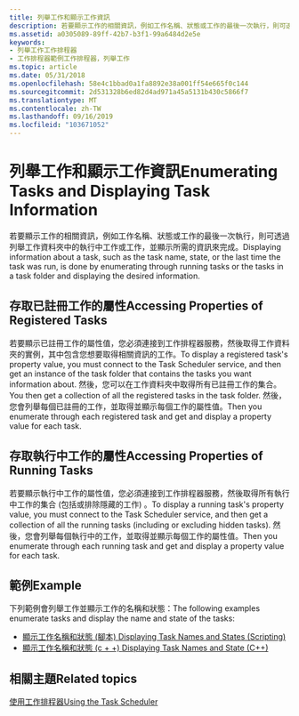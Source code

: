 ```yaml
---
title: 列舉工作和顯示工作資訊
description: 若要顯示工作的相關資訊，例如工作名稱、狀態或工作的最後一次執行，則可透過列舉工作資料夾中的執行中工作或工作，並顯示所需的資訊來完成。
ms.assetid: a0305089-89ff-42b7-b3f1-99a6484d2e5e
keywords:
- 列舉工作工作排程器
- 工作排程器範例工作排程器，列舉工作
ms.topic: article
ms.date: 05/31/2018
ms.openlocfilehash: 58e4c1bbad0a1fa8892e38a001ff54e665f0c144
ms.sourcegitcommit: 2d531328b6ed82d4ad971a45a5131b430c5866f7
ms.translationtype: MT
ms.contentlocale: zh-TW
ms.lasthandoff: 09/16/2019
ms.locfileid: "103671052"
---
```

# <a name="enumerating-tasks-and-displaying-task-information"></a><span data-ttu-id="07ab8-105">列舉工作和顯示工作資訊</span><span class="sxs-lookup"><span data-stu-id="07ab8-105">Enumerating Tasks and Displaying Task Information</span></span>

<span data-ttu-id="07ab8-106">若要顯示工作的相關資訊，例如工作名稱、狀態或工作的最後一次執行，則可透過列舉工作資料夾中的執行中工作或工作，並顯示所需的資訊來完成。</span><span class="sxs-lookup"><span data-stu-id="07ab8-106">Displaying information about a task, such as the task name, state, or the last time the task was run, is done by enumerating through running tasks or the tasks in a task folder and displaying the desired information.</span></span>

## <a name="accessing-properties-of-registered-tasks"></a><span data-ttu-id="07ab8-107">存取已註冊工作的屬性</span><span class="sxs-lookup"><span data-stu-id="07ab8-107">Accessing Properties of Registered Tasks</span></span>

<span data-ttu-id="07ab8-108">若要顯示已註冊工作的屬性值，您必須連接到工作排程器服務，然後取得工作資料夾的實例，其中包含您想要取得相關資訊的工作。</span><span class="sxs-lookup"><span data-stu-id="07ab8-108">To display a registered task's property value, you must connect to the Task Scheduler service, and then get an instance of the task folder that contains the tasks you want information about.</span></span> <span data-ttu-id="07ab8-109">然後，您可以在工作資料夾中取得所有已註冊工作的集合。</span><span class="sxs-lookup"><span data-stu-id="07ab8-109">You then get a collection of all the registered tasks in the task folder.</span></span> <span data-ttu-id="07ab8-110">然後，您會列舉每個已註冊的工作，並取得並顯示每個工作的屬性值。</span><span class="sxs-lookup"><span data-stu-id="07ab8-110">Then you enumerate through each registered task and get and display a property value for each task.</span></span>

## <a name="accessing-properties-of-running-tasks"></a><span data-ttu-id="07ab8-111">存取執行中工作的屬性</span><span class="sxs-lookup"><span data-stu-id="07ab8-111">Accessing Properties of Running Tasks</span></span>

<span data-ttu-id="07ab8-112">若要顯示執行中工作的屬性值，您必須連接到工作排程器服務，然後取得所有執行中工作的集合 (包括或排除隱藏的工作) 。</span><span class="sxs-lookup"><span data-stu-id="07ab8-112">To display a running task's property value, you must connect to the Task Scheduler service, and then get a collection of all the running tasks (including or excluding hidden tasks).</span></span> <span data-ttu-id="07ab8-113">然後，您會列舉每個執行中的工作，並取得並顯示每個工作的屬性值。</span><span class="sxs-lookup"><span data-stu-id="07ab8-113">Then you enumerate through each running task and get and display a property value for each task.</span></span>

## <a name="example"></a><span data-ttu-id="07ab8-114">範例</span><span class="sxs-lookup"><span data-stu-id="07ab8-114">Example</span></span>

<span data-ttu-id="07ab8-115">下列範例會列舉工作並顯示工作的名稱和狀態：</span><span class="sxs-lookup"><span data-stu-id="07ab8-115">The following examples enumerate tasks and display the name and state of the tasks:</span></span>

-   [<span data-ttu-id="07ab8-116">顯示工作名稱和狀態 (腳本) </span><span class="sxs-lookup"><span data-stu-id="07ab8-116">Displaying Task Names and States (Scripting)</span></span>](displaying-task-names-and-state--scripting-.md)
-   [<span data-ttu-id="07ab8-117">顯示工作名稱和狀態 (c + +) </span><span class="sxs-lookup"><span data-stu-id="07ab8-117">Displaying Task Names and State (C++)</span></span>](displaying-task-names-and-state--c---.md)

## <a name="related-topics"></a><span data-ttu-id="07ab8-118">相關主題</span><span class="sxs-lookup"><span data-stu-id="07ab8-118">Related topics</span></span>

<dl> <dt>

[<span data-ttu-id="07ab8-119">使用工作排程器</span><span class="sxs-lookup"><span data-stu-id="07ab8-119">Using the Task Scheduler</span></span>](using-the-task-scheduler.md)
</dt> </dl>

 

 





